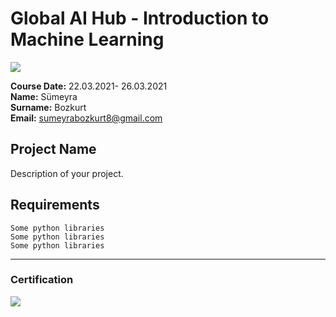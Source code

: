 # Global AI Hub - Introduction to Machine Learning
![](img/newlogo.png)

**Course Date:** 22.03.2021- 26.03.2021  
**Name:** Sümeyra  
**Surname:** Bozkurt  
**Email:** sumeyrabozkurt8@gmail.com   

## Project Name
Description of your project.

## Requirements
```
Some python libraries
Some python libraries
Some python libraries
```
---

### Certification
![](img/TopLearnerCertificate.png)

